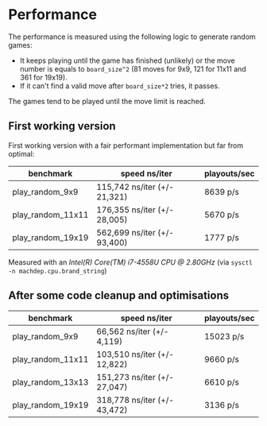 # Performance
The performance is measured using the following logic to generate random games:

- It keeps playing until the game has finished (unlikely) or the move number is
  equals to `board_size^2` (81 moves for 9x9, 121 for 11x11 and 361 for 19x19).
- If it can't find a valid move after `board_size*2` tries, it passes.

The games tend to be played until the move limit is reached.

## First working version
First working version with a fair performant implementation but far from
optimal:

| benchmark        | speed ns/iter                | playouts/sec |
|------------------|------------------------------|--------------|
|play_random_9x9   | 115,742 ns/iter (+/- 21,321) | 8639 p/s     |
|play_random_11x11 | 176,355 ns/iter (+/- 28,005) | 5670 p/s     |
|play_random_19x19 | 562,699 ns/iter (+/- 93,400) | 1777 p/s     |

Measured with an _Intel(R) Core(TM) i7-4558U CPU @ 2.80GHz_
(via `sysctl -n machdep.cpu.brand_string`)

## After some code cleanup and optimisations

| benchmark        | speed ns/iter                | playouts/sec |
|------------------|------------------------------|--------------|
|play_random_9x9   | 66,562 ns/iter (+/- 4,119)   | 15023 p/s    |
|play_random_11x11 | 103,510 ns/iter (+/- 12,822) | 9660 p/s     |
|play_random_13x13 | 151,273 ns/iter (+/- 27,047) | 6610 p/s     |
|play_random_19x19 | 318,778 ns/iter (+/- 43,472) | 3136 p/s     |
